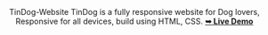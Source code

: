 <div align="center">
TinDog-Website
TinDog is a fully responsive website for Dog lovers, <br />Responsive for all devices, build using HTML, CSS. 
<a href="https://c0dewithlokesh.github.io/TinDog/"><strong>➥ Live Demo</strong></a>
</div>
